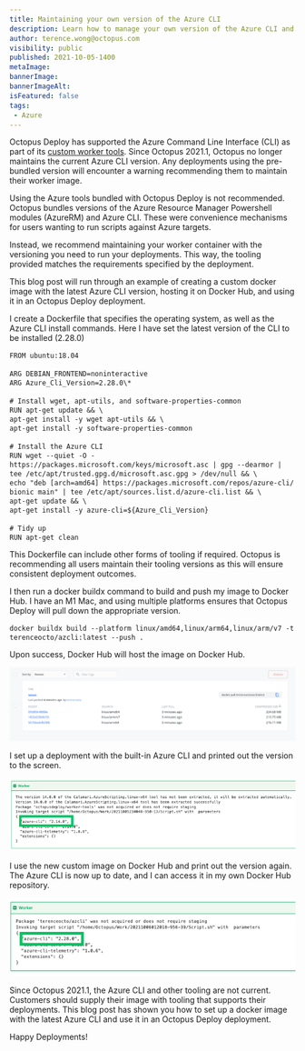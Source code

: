 ```yaml
---
title: Maintaining your own version of the Azure CLI
description: Learn how to manage your own version of the Azure CLI and why we no longer support tooling
author: terence.wong@octopus.com
visibility: public
published: 2021-10-05-1400
metaImage: 
bannerImage: 
bannerImageAlt: 
isFeatured: false
tags:
 - Azure
---
```


Octopus Deploy has supported the Azure Command Line Interface (CLI) as part of its [custom worker tools](https://github.com/OctopusDeploy/WorkerTools). Since Octopus 2021.1, Octopus no longer maintains the current Azure CLI version. Any deployments using the pre-bundled version will encounter a warning recommending them to maintain their worker image. 

Using the Azure tools bundled with Octopus Deploy is not recommended. Octopus bundles versions of the Azure Resource Manager Powershell modules (AzureRM) and Azure CLI. These were convenience mechanisms for users wanting to run scripts against Azure targets.

Instead, we recommend maintaining your worker container with the versioning you need to run your deployments. This way, the tooling provided matches the requirements specified by the deployment.

This blog post will run through an example of creating a custom docker image with the latest Azure CLI version, hosting it on Docker Hub, and using it in an Octopus Deploy deployment.

I create a Dockerfile that specifies the operating system, as well as the Azure CLI install commands. Here I have set the latest version of the CLI to be installed (2.28.0)

    FROM ubuntu:18.04

    ARG DEBIAN_FRONTEND=noninteractive
    ARG Azure_Cli_Version=2.28.0\*

    # Install wget, apt-utils, and software-properties-common
    RUN apt-get update && \
    apt-get install -y wget apt-utils && \
    apt-get install -y software-properties-common

    # Install the Azure CLI
    RUN wget --quiet -O - https://packages.microsoft.com/keys/microsoft.asc | gpg --dearmor | tee /etc/apt/trusted.gpg.d/microsoft.asc.gpg > /dev/null && \
    echo "deb [arch=amd64] https://packages.microsoft.com/repos/azure-cli/ bionic main" | tee /etc/apt/sources.list.d/azure-cli.list && \
    apt-get update && \
    apt-get install -y azure-cli=${Azure_Cli_Version}

    # Tidy up
    RUN apt-get clean
    
This Dockerfile can include other forms of tooling if required. Octopus is recommending all users maintain their tooling versions as this will ensure consistent deployment outcomes.

I then run a docker buildx command to build and push my image to Docker Hub. I have an M1 Mac, and using multiple platforms ensures that Octopus Deploy will pull down the appropriate version.

    docker buildx build --platform linux/amd64,linux/arm64,linux/arm/v7 -t terenceocto/azcli:latest --push .
    
Upon success, Docker Hub will host the image on Docker Hub.

![docker success](docker-success.png)

I set up a deployment with the built-in Azure CLI and printed out the version to the screen.

![az cli old](az-cli-old.png)

I use the new custom image on Docker Hub and print out the version again. The Azure CLI is now up to date, and I can access it in my own Docker Hub repository.

![az cli new](az-cli-new.png)

Since Octopus 2021.1, the Azure CLI and other tooling are not current. Customers should supply their image with tooling that supports their deployments. This blog post has shown you how to set up a docker image with the latest Azure CLI and use it in an Octopus Deploy deployment.

Happy Deployments!



